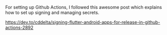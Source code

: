 For setting up Github Actions, I followed this awesome post which explains how to set up signing and managing secrets.

https://dev.to/cddelta/signing-flutter-android-apps-for-release-in-github-actions-2892